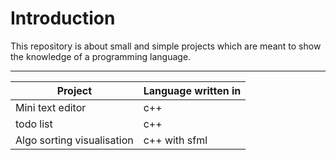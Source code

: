# Introduction
This repository is about small and simple projects which are meant to show the knowledge of a programming language.

---

| Project | Language written in |
|------- | --- |
| Mini text editor | c++ |
| todo list | c++ |
| Algo sorting visualisation | c++ with sfml | 